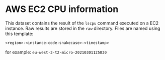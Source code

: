 # AWS EC2 CPU information

This dataset contains the result of the `lscpu` command executed on a EC2 instance. Raw results are stored in the `raw` directory. Files are named using this template:

`<region>-<instance-code-snakecase>-<timestamp>`

for example: `eu-west-3-t2-micro-20210301125030`
